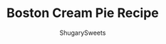 ---
layout: ../../layouts/MarkdownPostLayout.astro
title: Boston Cream Pie Recipe
author: ShugarySweets
pubDate: 2021-03-15
description: "This classic Boston Cream Pie recipe brings together light sponge cake and a divine custard filling. With a sweet chocolate glaze and homemade pastry cream, Boston Cream Pie has everyone coming back for more!"
image_url: https://www.shugarysweets.com/wp-content/uploads/2022/04/boston-cream-pie-facebook.jpg
tags: ["Cake","American"]
calories: 492
protein: 10
carbohydrates: 56
fats: 26
fiber: 2
ingredients: ["2 cups half and half","6 large egg yolks, room temperature","1/2 cup granulated sugar","pinch salt","1/4 cup all-purpose flour","4 Tablespoons unsalted butter, cold (cut into cubes)","2 teaspoons vanilla extract","1 1/2 cups all-purpose flour","1 1/2 teaspoons baking powder","1/2 teaspoon kosher salt","3/4 cup whole milk","6 Tablespoons unsalted butter","1 1/2 teaspoons vanilla extract","3 large egg whites, room temperature","1 1/2 cups granulated sugar","1/2 cup heavy whipping cream","2 Tablespoons light corn syrup","4 ounce bittersweet chocolate, chopped"]
serves: 12
time: "3 hours 10 minutes"
prepTime: "30 minutes"
instructions: ["In a medium size saucepan over medium heat, add half-and-half. Heat just until simmering.","While that is warming up, whisk the egg yolks, sugar, and salt in a bowl until smooth. Add the flour to the egg mixture and whisk until fully incorporated. Remove the half-and-half from heat and while whisking, slowly add 1/2 cup of the warm half and half to the yolk mixture to temper. While whisking constantly, return the tempered yolk mixture to the remaining half-and-half in the saucepan.","Turn the heat to medium and cook, whisking continuously, until the mixture becomes slightly thickened (about 1-2 minutes). Reduce heat to low-medium and simmer, while whisking constantly, for 8 minutes.","After 8 minutes, increase the heat to medium, whisking constantly, until a rolling bowl (bubbles on the surface), for 1-2 minutes.","Remove from heat, whisk in cold butter cubes and vanilla extract until melted and fully blended.","Top with plastic wrap (press it on the surface) and refrigerate for at least 2 hours or up to 24 hours.","Preheat oven to 325 degrees F. Grease two 9-inch cake pans and line with parchment paper. Spray with baking spray.","In a medium bowl, combine flour, baking powder, and salt. Set aside.","In a small saucepan over low heat, add milk and butter, and cook until butter is melted. Remove from heat and add in the vaniklla extract. Set aside.","In a large mixing bowl (stand mixer), using the whisk attachment, beat egg whites with sugar until light and airy (about 5 minutes). Add the hot milk mixture and whisk by hand until fully incorporated. Add in the dry ingredients, mixing by hand until blended.","Working quickly, divide batter into the two prepared pans. Smooth the top with a spatula. Bake for 20-22 minutes, until tops are lightly browned and a toothpick inserted in the center comes out clean.","Transfer cakes to cooling rack and allow to cool completely IN THE PANS (about 2 hours).","Run a knife around the edges, and invert cakes onto cooling rack once cooled. Remove parchment paper and carefully turn the cakes right side up.","In a small saucepan over medium heat, combine cream and corn sryup.","Allow to simmer, then remove from heat. Add chocolate and let sit for 5 minutes. Whisk until smooth.","To assemble. Place 1 cake layer on cake platter. Whisk the cold pastry cream gently, then spoon onto center of cake. Using a spatula, spread evenly to the edges.","Place the second cake layer over the pastry cream (bottom side up). Press lightly.","Pour glaze onto center of top layer of cake. Let the excess drip down the edges.","Serve and enjoy!"]
nutrition: ["492 calories","56 grams carbohydrates","161 milligrams cholesterol","26 grams fat","2 grams fiber","10 grams protein","15 grams saturated fat","215 milligrams sodium","39 grams sugar","0 grams trans fat","9 grams unsaturated fat"]
---